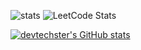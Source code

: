 ![stats](https://github-readme-stats.vercel.app/api?username=devtechster) ![LeetCode Stats](https://leetcard.jacoblin.cool/devtechster?theme=dark&font=Montagu%20Slab&ext=contest)

[![devtechster's GitHub stats](https://github-readme-stats.vercel.app/api/top-langs?username=devtechster&hide=jupyter%20notebook&theme=algolia&show_icons=true)](https://github.com/devtechster)
